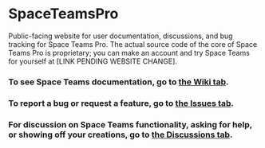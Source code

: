 # SpaceTeamsPro
Public-facing website for user documentation, discussions, and bug tracking for Space Teams Pro. The actual source code of the core of Space Teams Pro is proprietary; you can make an account and try Space Teams for yourself at [LINK PENDING WEBSITE CHANGE].

### To see Space Teams documentation, go to [the Wiki tab](https://github.com/SimDynamX/SpaceTeamsPro/wiki).
### To report a bug or request a feature, go to [the Issues tab](https://github.com/SimDynamX/SpaceTeamsPro/issues).
### For discussion on Space Teams functionality, asking for help, or showing off your creations, go to [the Discussions tab](https://github.com/SimDynamX/SpaceTeamsPro/discussions).
